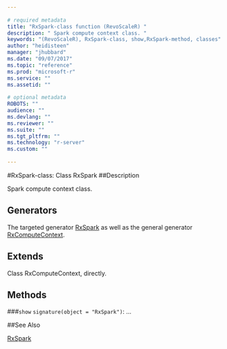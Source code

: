```yaml
--- 
 
# required metadata 
title: "RxSpark-class function (RevoScaleR) " 
description: " Spark compute context class. " 
keywords: "(RevoScaleR), RxSpark-class, show,RxSpark-method, classes" 
author: "heidisteen" 
manager: "jhubbard" 
ms.date: "09/07/2017" 
ms.topic: "reference" 
ms.prod: "microsoft-r" 
ms.service: "" 
ms.assetid: "" 
 
# optional metadata 
ROBOTS: "" 
audience: "" 
ms.devlang: "" 
ms.reviewer: "" 
ms.suite: "" 
ms.tgt_pltfrm: "" 
ms.technology: "r-server" 
ms.custom: "" 
 
--- 
```

 
 
 
 
 #RxSpark-class: Class RxSpark 
 ##Description
 
Spark compute context class.
 
 
 ## Generators 

 
The targeted generator [RxSpark](RxSpark.md) as well as the general generator
[RxComputeContext](RxComputeContext.md).
 
 ## Extends 

 
Class RxComputeContext, directly.
 
 ## Methods 

 


###`show`
`signature(object = "RxSpark")`: ...



 

 
 
 
 ##See Also
 
[RxSpark](RxSpark.md)
   
 

